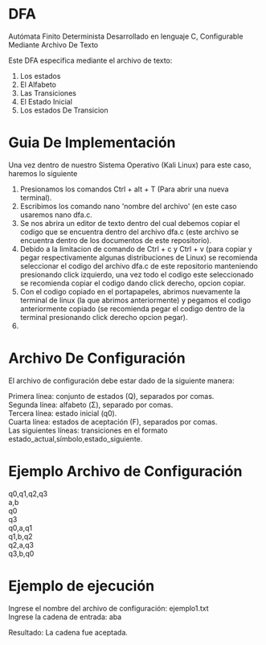 # DFA
Autómata Finito Determinista Desarrollado en lenguaje C, Configurable Mediante Archivo De Texto

Este DFA especifica mediante el archivo de texto:
  1. Los estados
  2. El Alfabeto
  3. Las Transiciones
  4. El Estado Inicial
  5. Los estados De Transicion

# Guia De Implementación  
  Una vez dentro de nuestro Sistema Operativo (Kali Linux) para este caso, haremos lo siguiente  
  1. Presionamos los comandos Ctrl + alt + T (Para abrir una nueva terminal).  
  2. Escribimos los comando nano 'nombre del archivo' (en este caso usaremos nano dfa.c.  
  3. Se nos abrira un editor de texto dentro del cual debemos copiar el codigo que se encuentra dentro del archivo dfa.c (este archivo se encuentra dentro de los documentos de este repositorio).  
  4. Debido a la limitacion de comando de Ctrl + c y Ctrl + v (para copiar y pegar respectivamente algunas distribuciones de Linux) se recomienda seleccionar el codigo del archivo dfa.c de este repositorio manteniendo presionando click izquierdo, una vez todo el codigo este seleccionado se recomienda copiar el codigo dando click derecho, opcion copiar.
  5. Con el codigo copiado en el portapapeles, abrimos nuevamente la terminal de linux (la que abrimos anteriormente) y pegamos el codigo anteriormente copiado (se recomienda pegar el codigo dentro de la terminal presionando click derecho opcion pegar).
  6. 

# Archivo De Configuración
El archivo de configuración debe estar dado de la siguiente manera:

Primera línea: conjunto de estados (Q), separados por comas.  
Segunda línea: alfabeto (Σ), separado por comas.  
Tercera línea: estado inicial (q0).  
Cuarta línea: estados de aceptación (F), separados por comas.  
Las siguientes líneas: transiciones en el formato estado_actual,símbolo,estado_siguiente.  

# Ejemplo Archivo de Configuración

q0,q1,q2,q3  
a,b  
q0  
q3  
q0,a,q1  
q1,b,q2  
q2,a,q3  
q3,b,q0  

# Ejemplo de ejecución 

Ingrese el nombre del archivo de configuración: ejemplo1.txt  
Ingrese la cadena de entrada: aba  
  
Resultado: La cadena fue aceptada.




